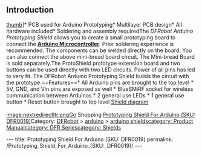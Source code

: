 <h2 id="introduction">Introduction</h2>
<p><a href="image:Prototyping_Shield_DFR0019.jpg" title="wikilink">thumb</a>]* PCB used for Arduino Prototyping* Multilayer PCB design* All hardware included* Soldering and assembly requiredThe <em>DFRobot Arduino Prototyping Shield</em> allows you to create a small prototyping board to connect the <a href="https://www.dfrobot.com/category-104.html"><strong>Arduino Microcontroller</strong></a>. Prior soldering experience is recommended. The components can be welded directly on the board. You can also connect the above mini-bread board circuit. The Mini-bread Board is sold separately.The ProtoShield prototype extension board and two buttons can be used directly with two LED circuits. Power of all pins has led to very fit. The DFRobot Arduino Prototyping Shield builds the circuit with the prototype.==Features==* All Arduino pins are brought to the top level * 5V, GND, and Vin pins are exposed as well * BlueSMiRF socket for wireless communication between Arduinos * 2 general use LEDs * 1 general use button * Reset button brought to top level <a href="http://www.shieldlist.org/dfrobot/prototyping">Shield diagram</a><br /><br /><a href="image:nextredirectltr.png" title="wikilink">image:nextredirectltr.pngGo</a> Shopping <a href="https://www.dfrobot.com/product-55.html">Prototyping Shield For Arduino (SKU: DFR0019)</a>Category: <a href="https://www.dfrobot.com/">DFRobot</a> &gt; <a href="https://www.dfrobot.com/category-35.html">arduino</a> &gt; <a href="https://www.dfrobot.com/category-124.html">arduino shields</a><a href="category:_Product_Manual" title="wikilink">category: Product Manual</a><a href="category:_DFR_Series" title="wikilink">category: DFR Series</a><a href="category:_Shields" title="wikilink">category: Shields</a></p>---
title: Prototyping Shield For Arduino (SKU: DFR0019)
permalink: /Prototyping_Shield_For_Arduino_(SKU:_DFR0019)/
---

